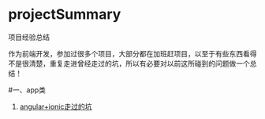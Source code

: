 # projectSummary

项目经验总结

作为前端开发，参加过很多个项目，大部分都在加班赶项目，以至于有些东西看得不是很清楚，重复走进曾经走过的坑，所以有必要对以前这所碰到的问题做一个总结！

#一、app类
1. [angular+ionic走过的坑](https://github.com/huainanhai/projectSummary/blob/master/doc/angular%2Bionic走过的坑.md)

